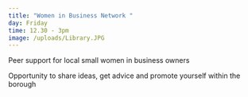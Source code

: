 ```yaml
---
title: "Women in Business Network "
day: Friday
time: 12.30 - 3pm
image: /uploads/Library.JPG
---
```

Peer support for local small women in business owners

Opportunity to share ideas, get advice and promote yourself within the borough